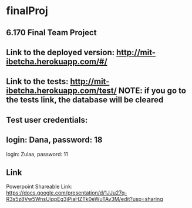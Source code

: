 finalProj
=========

6.170 Final Team Project
------
Link to the deployed version:
  http://mit-ibetcha.herokuapp.com/#/
------
Link to the tests:
  http://mit-ibetcha.herokuapp.com/test/ 
  NOTE: if you go to the tests link, the database will be cleared
---
Test user credentials:
-
  login: Dana, password: 18
-
  login: Zulaa, password: 11
  

Link
------
Powerpoint Shareable Link: https://docs.google.com/presentation/d/1JJu27q-R3s5z8Vw5WnsUippEg3jPiaHZTk0eWuTAv3M/edit?usp=sharing


